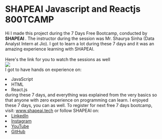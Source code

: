 # SHAPEAI Javascript and Reactjs 800TCAMP
Hi I made this project during the 7 Days Free Bootcamp, conducted by <b> SHAPEAI
</b>.
The instructor during the session was Mr. Shaurya Sinha (Data Analyst Intern at Jio). I got to learn a lot during these 7 days and it was an amazing experience learning with SHAPEAI.
<br><br>Here's the link for you to watch the sessions as well<br> 
<a href="https://www.youtube.com/playlist?list=PL7218TDRnbulLetcbkthTep_IzwgRAYbu"> <img src="https://github.com/ShapeAI/PYTHON-AND-DATA-ANALYTICS/blob/main/YOUTUBE THUMBNAIL-4.png"></a>
<br>I got to have hands on experience on:
<li>JavaScript
<li>HTML
<li>React.js
<br>during these 7 days, and everything was explained from the very basics so that
anyone with zero experience on programming can learn.
I enjoyed these 7 days, you can as well. To register for next free 7 days bootcamp, visit: <a href="https://www.shapeai.tech"> www.shapeai.tech</a>
or follow SHAPEAI on:
<li><a href=
"https://in.linkedin.com/company/shapeai">LinkedIn</a>
<li><a href=
"https://www.instagram.com/shape.ai/?hl=en">Instagram</a>
<li><a
href=
"https://www.youtube.com/channel/UCTUVDLTW9meuDXWcbmISPdA">YouTube</a>
<li><a href=
"https://github.com/shapeai">GitHub</a>
